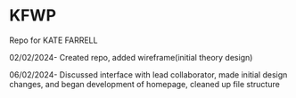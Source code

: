 # KFWP
Repo for KATE FARRELL 

02/02/2024- Created repo, added wireframe(initial theory design)

06/02/2024- Discussed interface with lead collaborator, made initial design changes, and began development of homepage, cleaned up file structure  

